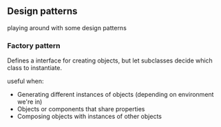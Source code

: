 ## Design patterns

playing around with some design patterns 


### Factory pattern

Defines a interface for creating objects, but let subclasses decide which class to
instantiate.

useful when:  

- Generating different instances of objects (depending on environment we're in)
- Objects or components that share properties  
- Composing objects with instances of other objects  


